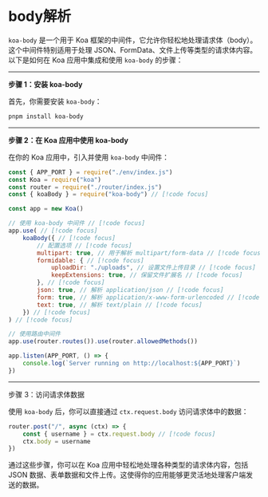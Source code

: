 # body解析

`koa-body` 是一个用于 Koa 框架的中间件，它允许你轻松地处理请求体（body）。这个中间件特别适用于处理 JSON、FormData、文件上传等类型的请求体内容。以下是如何在 Koa 应用中集成和使用 `koa-body` 的步骤：

-----

**步骤 1：安装 koa-body**

首先，你需要安装 `koa-body`：

```bash
pnpm install koa-body
```

-----

**步骤 2：在 Koa 应用中使用 koa-body**

在你的 Koa 应用中，引入并使用 `koa-body` 中间件：

```js
const { APP_PORT } = require("./env/index.js")
const Koa = require("koa")
const router = require("./router/index.js")
const { koaBody } = require("koa-body") // [!code focus]

const app = new Koa()

// 使用 koa-body 中间件 // [!code focus]
app.use( // [!code focus]
	koaBody({ // [!code focus]
		// 配置选项 // [!code focus]
		multipart: true, // 用于解析 multipart/form-data // [!code focus]
		formidable: { // [!code focus]
			uploadDir: "./uploads", // 设置文件上传目录 // [!code focus]
			keepExtensions: true, // 保留文件扩展名 // [!code focus]
		}, // [!code focus]
		json: true, // 解析 application/json // [!code focus]
		form: true, // 解析 application/x-www-form-urlencoded // [!code focus]
		text: true, // 解析 text/plain // [!code focus]
	}) // [!code focus]
) // [!code focus]

// 使用路由中间件
app.use(router.routes()).use(router.allowedMethods())

app.listen(APP_PORT, () => {
	console.log(`Server running on http://localhost:${APP_PORT}`)
})
```

------

步骤 3：访问请求体数据

使用 `koa-body` 后，你可以直接通过 `ctx.request.body` 访问请求体中的数据：

```js
router.post("/", async (ctx) => {
	const { username } = ctx.request.body // [!code focus]
	ctx.body = username
})
```

通过这些步骤，你可以在 Koa 应用中轻松地处理各种类型的请求体内容，包括 JSON 数据、表单数据和文件上传。这使得你的应用能够更灵活地处理客户端发送的数据。
